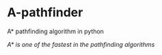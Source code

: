 # A-pathfinder
A* pathfinding algorithm in python

_A* is one of the fastest in the pathfinding algorithms_
